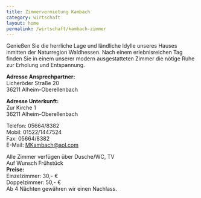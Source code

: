 ```yaml
---
title: Zimmervermietung Kambach
category: wirtschaft
layout: home
permalink: /wirtschaft/kambach-zimmer
---
```

Genießen Sie die herrliche Lage und ländliche Idylle unseres Hauses inmitten der Naturregion Waldhessen.
Nach einem erlebnisreichen Tag finden Sie in einem unserer modern ausgestatteten
Zimmer die nötige Ruhe zur Erholung und Entspannung.

**Adresse Ansprechpartner:**  
Licheröder Straße 20  
36211 Alheim-Oberellenbach  

**Adresse Unterkunft:**  
Zur Kirche 1  
36211 Alheim-Oberellenbach  

Telefon: 05664/8382  
Mobil: 01522/1447524  
Fax: 05664/8382  
E-Mail: MKambach@aol.com  

Alle Zimmer verfügen über Dusche/WC, TV  
Auf Wunsch Frühstück  
**Preise:**  
Einzelzimmer: 30,- €  
Doppelzimmer: 50,- €  
Ab 4 Nächten gewähren wir einen Nachlass.  